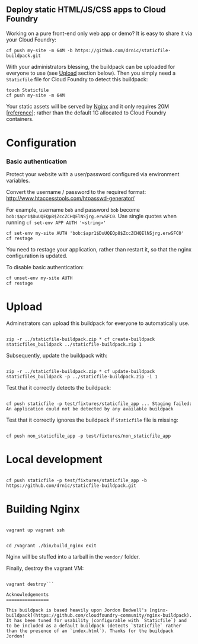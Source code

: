 Deploy static HTML/JS/CSS apps to Cloud Foundry
-----------------------------------------------

Working on a pure front-end only web app or demo? It is easy to share it via your Cloud Foundry:

```
cf push my-site -m 64M -b https://github.com/drnic/staticfile-buildpack.git
```

With your administrators blessing, the buildpack can be uploaded for everyone to use (see [Upload](#upload) section below). Then you simply need a `Staticfile` file for Cloud Foundry to detect this buildpack:

```
touch Staticfile
cf push my-site -m 64M
```

Your static assets will be served by [Nginx](http://nginx.com/) and it only requires 20M [[reference](http://wiki.nginx.org/WhyUseIt)]; rather than the default 1G allocated to Cloud Foundry containers.

Configuration
=============

### Basic authentication

Protect your website with a user/password configured via environment variables.

Convert the username / password to the required format: http://www.htaccesstools.com/htpasswd-generator/

For example, username `bob` and password `bob` become `bob:$apr1$DuUQEQp8$ZccZCHQElNSjrg.erwSFC0`. Use single quotes when running `cf set-env APP AUTH '<string>'`

```
cf set-env my-site AUTH 'bob:$apr1$DuUQEQp8$ZccZCHQElNSjrg.erwSFC0'
cf restage
```

You need to restage your application, rather than restart it, so that the nginx configuration is updated.

To disable basic authentication:

```
cf unset-env my-site AUTH
cf restage
```

Upload
======

Adminstrators can upload this buildpack for everyone to automatically use.

```

zip -r ../staticfile-buildpack.zip * cf create-buildpack staticfiles_buildpack ../staticfile-buildpack.zip 1

```

Subsequently, update the buildpack with:

```

zip -r ../staticfile-buildpack.zip * cf update-buildpack staticfiles_buildpack -p ../staticfile-buildpack.zip -i 1

```

Test that it correctly detects the buildpack:

```

cf push staticfile -p test/fixtures/staticfile_app ... Staging failed: An application could not be detected by any available buildpack

```

Test that it correctly ignores the buildpack if `Staticfile` file is missing:

```

cf push non_staticfile_app -p test/fixtures/non_staticfile_app

```

Local development
=================

```

cf push staticfile -p test/fixtures/staticfile_app -b https://github.com/drnic/staticfile-buildpack.git

```

Building Nginx
==============

```

vagrant up vagrant ssh

```

```

cd /vagrant ./bin/build_nginx exit

```

Nginx will be stuffed into a tarball in the `vendor/` folder.

Finally, destroy the vagrant VM:

```

vagrant destroy```

Acknowledgements
================

This buildpack is based heavily upon Jordon Bedwell's [nginx-buildpack](https://github.com/cloudfoundry-community/nginx-buildpack). It has been tuned for usability (configurable with `Staticfile`) and to be included as a default buildpack (detects `Staticfile` rather than the presence of an `index.html`). Thanks for the buildpack Jordon!
